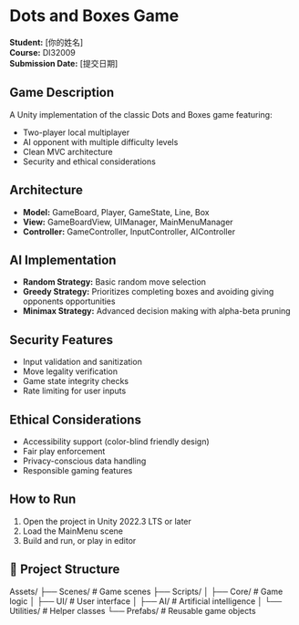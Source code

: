 # Dots and Boxes Game

**Student:** [你的姓名]  
**Course:** DI32009  
**Submission Date:** [提交日期]

##  Game Description
A Unity implementation of the classic Dots and Boxes game featuring:
- Two-player local multiplayer
- AI opponent with multiple difficulty levels
- Clean MVC architecture
- Security and ethical considerations

##  Architecture
- **Model:** GameBoard, Player, GameState, Line, Box
- **View:** GameBoardView, UIManager, MainMenuManager
- **Controller:** GameController, InputController, AIController

## AI Implementation
- **Random Strategy:** Basic random move selection
- **Greedy Strategy:** Prioritizes completing boxes and avoiding giving opponents opportunities
- **Minimax Strategy:** Advanced decision making with alpha-beta pruning

## Security Features
- Input validation and sanitization
- Move legality verification
- Game state integrity checks
- Rate limiting for user inputs

## Ethical Considerations
- Accessibility support (color-blind friendly design)
- Fair play enforcement
- Privacy-conscious data handling
- Responsible gaming features

## How to Run
1. Open the project in Unity 2022.3 LTS or later
2. Load the MainMenu scene
3. Build and run, or play in editor

## 📁 Project Structure
Assets/
├── Scenes/          # Game scenes
├── Scripts/
│   ├── Core/        # Game logic
│   ├── UI/          # User interface
│   ├── AI/          # Artificial intelligence
│   └── Utilities/   # Helper classes
└── Prefabs/         # Reusable game objects
